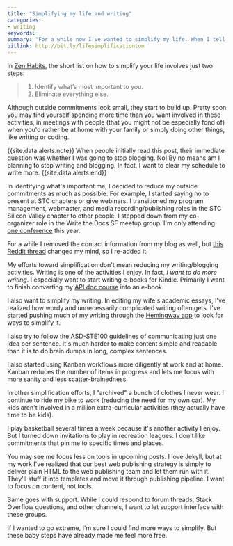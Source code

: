 ```yaml
---
title: "Simplifying my life and writing"
categories:
- writing
keywords:
summary: "For a while now I've wanted to simplify my life. When I tell this to people, almost everyone can relate. But the move toward simplicity isn't just about removing busy-ness. Simplicity lets you focus on the things you actually want to do, rather than those things you feel obligated to do but have no desire to do. I have a goal to simplify my writing style as well, using tools such as the Hemingway app and basic simplicity principles."
bitlink: http://bit.ly/lifesimplificationtom
---
```


In [Zen Habits][zen], the short list on how to simplify your life involves just two steps:

<blockquote>
<ol>
<li>Identify what’s most important to you.</li>
<li>Eliminate everything else.</li>
</ol>
</blockquote>

Although outside commitments look small, they start to build up. Pretty soon you may find yourself spending more time than you want involved in these activities, in meetings with people (that you might not be especially fond of) when you'd rather be at home with your family or simply doing other things, like writing or coding.

{{site.data.alerts.note}} When people initially read this post, their immediate question was whether I was going to stop blogging. No! By no means am I planning to stop writing and blogging. In fact, I want to clear my schedule to write more. {{site.data.alerts.end}}

In identifying what's important me, I decided to reduce my outside commitments as much as possible. For example, I started saying no to present at STC chapters or give webinars. I transitioned my program management, webmaster, and media recording/publishing roles in the STC Silicon Valley chapter to other people. I stepped down from my co-organizer role in the Write the Docs SF meetup group. I'm only attending [one conference](http://www.writethedocs.org/conf/na/2017/speakers/#speaker-tom-johnson) this year.

For a while I removed the contact information from my blog as well, but [this Reddit thread](https://www.reddit.com/r/technicalwriting/comments/5x2d6s/hosting_documentation_on_github_pages/) changed my mind, so I re-added it.

My efforts toward simplification don't mean reducing my writing/blogging activities. Writing is one of the activities I enjoy. In fact, *I want to do more writing*. I especially want to start writing e-books for Kindle. Primarily I want to finish converting my [API doc course](http://idratherbewriting.com/docapis_course_overview/) into an e-book.

I also want to simplify my writing. In editing my wife's academic essays, I've realized how wordy and unnecessarily complicated writing often gets. I've started pushing much of my writing through the [Hemingway app][hemingway] to look for ways to simplify it.

I also try to follow the ASD-STE100 guidelines of communicating just one idea per sentence. It's much harder to make content simple and readable than it is to do brain dumps in long, complex sentences.

I also started using Kanban workflows more diligently at work and at home. Kanban reduces the number of items in progress and lets me focus with more sanity and less scatter-brainedness.

In other simplification efforts, I "archived" a bunch of clothes I never wear. I continue to ride my bike to work (reducing the need for my own car). My kids aren't involved in a million extra-curricular activities (they actually have time to be kids).

I play basketball several times a week because it's another activity I enjoy. But I turned down invitations to play in recreation leagues. I don't like commitments that pin me to specific times and places.

You may see me focus less on tools in upcoming posts. I love Jekyll, but at my work I've realized that our best web publishing strategy is simply to deliver plain HTML to the web publishing team and let them run with it. They'll stuff it into templates and move it through publishing pipeline. I want to focus on content, not tools.

Same goes with support. While I could respond to forum threads, Stack Overflow questions, and other channels, I want to let support interface with these groups.

If I wanted to go extreme, I'm sure I could find more ways to simplify. But these baby steps have already made me feel more free.


[zen]: https://zenhabits.net/simple-living-manifesto-72-ideas-to-simplify-your-life/
[hemingway]: http://hemingwayapp.com/
